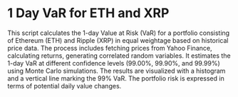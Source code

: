 # 1 Day VaR for ETH and XRP
This script calculates the 1-day Value at Risk (VaR) for a portfolio consisting of Ethereum (ETH) and Ripple (XRP) in equal weightage based on historical price data. The process includes fetching prices from Yahoo Finance, calculating returns, generating correlated random variables. It estimates the 1-day VaR at different confidence levels (99.00%, 99.90%, and 99.99%) using Monte Carlo simulations. The results are visualized with a histogram and a vertical line marking the 99% VaR. The portfolio risk is expressed in terms of potential daily value changes.
